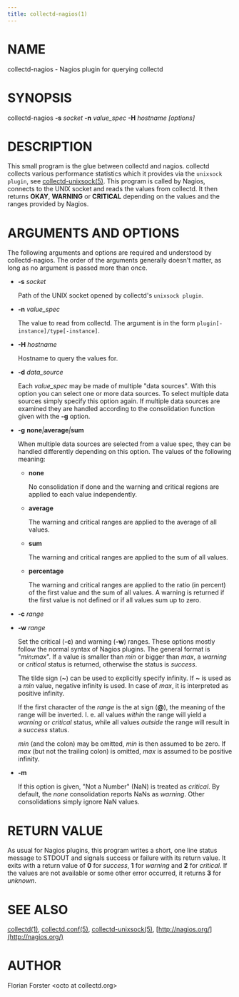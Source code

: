 ```yaml
---
title: collectd-nagios(1)
---
```

# NAME

collectd-nagios - Nagios plugin for querying collectd

# SYNOPSIS

collectd-nagios **-s** _socket_ **-n** _value\_spec_ **-H** _hostname_ _\[options\]_

# DESCRIPTION

This small program is the glue between collectd and nagios. collectd collects
various performance statistics which it provides via the `unixsock plugin`,
see [collectd-unixsock(5)](./collectd-unixsock.md). This program is called by Nagios, connects to the
UNIX socket and reads the values from collectd. It then returns **OKAY**,
**WARNING** or **CRITICAL** depending on the values and the ranges provided by
Nagios.

# ARGUMENTS AND OPTIONS

The following arguments and options are required and understood by
collectd-nagios. The order of the arguments generally doesn't matter, as long
as no argument is passed more than once.

- **-s** _socket_

    Path of the UNIX socket opened by collectd's `unixsock plugin`.

- **-n** _value\_spec_

    The value to read from collectd. The argument is in the form
    `plugin[-instance]/type[-instance]`.

- **-H** _hostname_

    Hostname to query the values for.

- **-d** _data\_source_

    Each _value\_spec_ may be made of multiple "data sources". With this option you
    can select one or more data sources. To select multiple data sources simply
    specify this option again. If multiple data sources are examined they are
    handled according to the consolidation function given with the **-g** option.

- **-g** **none**_|_**average**_|_**sum**

    When multiple data sources are selected from a value spec, they can be handled
    differently depending on this option. The values of the following meaning:

    - **none**

        No consolidation if done and the warning and critical regions are applied to
        each value independently.

    - **average**

        The warning and critical ranges are applied to the average of all values.

    - **sum**

        The warning and critical ranges are applied to the sum of all values.

    - **percentage**

        The warning and critical ranges are applied to the ratio (in percent) of the
        first value and the sum of all values. A warning is returned if the first
        value is not defined or if all values sum up to zero.

- **-c** _range_
- **-w** _range_

    Set the critical (**-c**) and warning (**-w**) ranges. These options mostly
    follow the normal syntax of Nagios plugins. The general format is
    "_min_**:**_max_". If a value is smaller than _min_ or bigger than _max_, a
    _warning_ or _critical_ status is returned, otherwise the status is
    _success_.

    The tilde sign (**~**) can be used to explicitly specify infinity. If **~** is
    used as a _min_ value, negative infinity is used. In case of _max_, it is
    interpreted as positive infinity.

    If the first character of the _range_ is the at sign (**@**), the meaning
    of the range will be inverted. I. e. all values _within_ the range will
    yield a _warning_ or _critical_ status, while all values _outside_ the range
    will result in a _success_ status.

    _min_ (and the colon) may be omitted,
    _min_ is then assumed to be zero. If _max_ (but not the trailing colon) is
    omitted, _max_ is assumed to be positive infinity.

- **-m**

    If this option is given, "Not a Number" (NaN) is treated as _critical_. By
    default, the _none_ consolidation reports NaNs as _warning_. Other
    consolidations simply ignore NaN values.

# RETURN VALUE

As usual for Nagios plugins, this program writes a short, one line status
message to STDOUT and signals success or failure with its return value. It
exits with a return value of **0** for _success_, **1** for _warning_ and **2**
for _critical_. If the values are not available or some other error occurred,
it returns **3** for _unknown_.

# SEE ALSO

[collectd(1)](./collectd.md),
[collectd.conf(5)](./collectd.conf.md),
[collectd-unixsock(5)](./collectd-unixsock.md),
[http://nagios.org/](http://nagios.org/)

# AUTHOR

Florian Forster &lt;octo at collectd.org>
